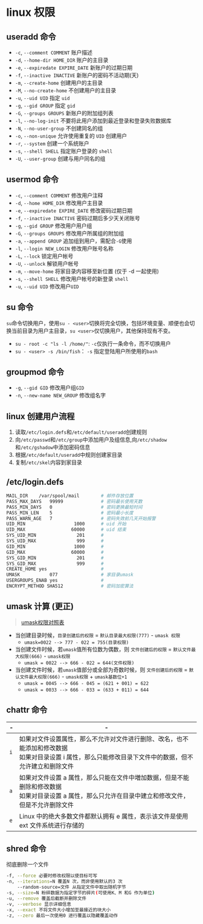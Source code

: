 # linux 权限 
## useradd 命令
 - `-c`, `--comment COMMENT`         账户描述
 - `-d`, `--home-dir HOME_DIR`       账户的主目录
 - `-e`, `--expiredate EXPIRE_DATE`  新账户的过期日期
 - `-f`, `--inactive INACTIVE`       新账户的密码不活动期(天)
 - `-m`, `--create-home`             创建用户的主目录
 - `-M`, `--no-create-home`          不创建用户的主目录
 - `-u`, `--uid UID`                 指定 `uid`
 - `-g`, `--gid GROUP`               指定 `gid` 
 - `-G`, `--groups GROUPS`           新账户的附加组列表
 - `-l`, `--no-log-init`             不要将此用户添加到最近登录和登录失败数据库
 - `-N`, `--no-user-group`           不创建同名的组
 - `-o`, `--non-unique`              允许使用重复的 `UID` 创建用户
 - `-r`, `--system`                  创建一个系统账户
 - `-s`, `--shell SHELL`             指定账户登录的 `shell`
 - `-U`, `--user-group`              创建与用户同名的组  


## usermod 命令
 - `-c`, `--comment COMMENT`         修改用户注释
 - `-d`, `--home HOME_DIR`           修改用户主目录 
 - `-e`, `--expiredate EXPIRE_DATE`  修改密码过期日期
 - `-f`, `--inactive INACTIVE`       密码过期后多少天关闭账号
 - `-g`, `--gid GROUP`               修改用户用户组
 - `-G`, `--groups GROUPS`           修改用户所属组的附加组
 - `-a`, `--append GROUP`            追加组到用户，需配合`-G`使用 
 - `-l`, `--login NEW_LOGIN`         修改用户账号名称
 - `-L`, `--lock`                    锁定用户帐号
 - `-U`, `--unlock`                  解锁用户帐号
 - `-m`, `--move-home`               将家目录内容移至新位置 (仅于 -d 一起使用)
 - `-s`, `--shell SHELL`             修改用户帐号的新登录 `shell`
 - `-u`, `--uid UID`                 修改用户`UID`
 
## su 命令 
`su`命令切换用户，使用`su - <user>`切换将完全切换，包括环境变量、顺便也会切换当前目录为用户主目录，`su <user>`仅切换用户，其他保持现有不变。 
- `su - root -c "ls -l /home/"`: `-c`仅执行一条命令，而不切换用户  
- `su - <user> -s /bin/fish`： `-s` 指定登陆用户所使用的`bash`  

## groupmod 命令
 - `-g`, `--gid GID`                 修改用户组`GID`
 - `-n`, `--new-name NEW_GROUP`      修改组名字


## linux 创建用户流程 
 1. 读取`/etc/login.defs`和`/etc/default/useradd`创建规则  
 2. 向`/etc/passwd`和`/etc/group`中添加用户及组信息,向`/etc/shadow`和`/etc/gshadow`中添加密码信息  
 3. 根据`/etc/default/useradd`中规则创建家目录  
 4. 复制`/etc/skel`内容到家目录  

## /etc/login.defs 
```bash
MAIL_DIR	/var/spool/mail        # 邮件存放位置 
PASS_MAX_DAYS	99999              # 密码最长使用天数 
PASS_MIN_DAYS	0                  # 密码更换最短时间 
PASS_MIN_LEN	5                  # 密码最小长度 
PASS_WARN_AGE	7                  # 密码失效前几天开始报警 
UID_MIN                  1000      # uid 开始 
UID_MAX                 60000      # uid 结束
SYS_UID_MIN               201      # 
SYS_UID_MAX               999      # 
GID_MIN                  1000      # 
GID_MAX                 60000      # 
SYS_GID_MIN               201      #
SYS_GID_MAX               999      # 
CREATE_HOME	yes                    # 
UMASK           077                # 家目录umask
USERGROUPS_ENAB yes                # 
ENCRYPT_METHOD SHA512              # 密码加密算法 
```



## umask 计算 (更正)  
>[umask权限对照表](./umask权限对照表.md)  

- 当创建目录时候，`目录创建后的权限` =  `默认目录最大权限(777)` - `umask 权限`  
    - `umask=0022 --> 777 - 022 = 755(目录权限)`  
- 当创建文件时候，若`umask`值所有位数为偶数，则 `文件创建后的权限` = `默认文件最大权限(666)` - `umask权限`  
    - `umask = 0022 --> 666 - 022 = 644(文件权限)`  
- 当创建文件时候，若`umask`值部分或全部为奇数时候，则 `文件创建后的权限` = `默认文件最大权限(666)` - `umask权限` + `umask基数位+1`  
    - `umask = 0045 --> 666 - 045 = (621 + 001) = 622`  
    - `umask = 0033 --> 666 - 033 = (633 + 011) = 644`  

## chattr 命令 
|-|-|
|-|-|
|`i`|如果对文件设置属性，那么不允许对文件进行删除、改名，也不能添加和修改数据<br/>如果对目录设置 i 属性，那么只能修改目录下文件中的数据，但不允许建立和删除文件|
|`a`|如果对文件设置 a 属性，那么只能在文件中増加数据，但是不能删除和修改数据<br/>如果对目录设置 a 属性，那么只允许在目录中建立和修改文件，但是不允许删除文件|
|`e`|Linux 中的绝大多数文件都默认拥有 e 属性，表示该文件是使用 ext 文件系统进行存储的|

## shred 命令 
彻底删除一个文件  
```bash
-f, --force 必要时修改权限以使目标可写
-n, --iterations=N 覆盖N 次，而非使用默认的3 次
    --random-source=文件 从指定文件中取出随机字节
-s, --size=N 粉碎数据为指定字节的碎片(可使用K、M 和G 作为单位)
-u, --remove 覆盖后截断并删除文件
-v, --verbose 显示详细信息
-x, --exact 不将文件大小增加至最接近的块大小
-z, --zero 最后一次使用0 进行覆盖以隐藏覆盖动作
```